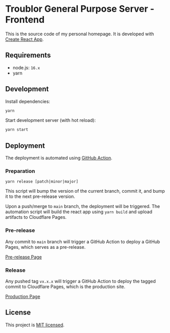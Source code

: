 # Troublor General Purpose Server - Frontend

This is the source code of my personal homepage.
It is developed with [Create React App](https://create-react-app.dev/).

## Requirements

- node.js: `16.x`
- yarn

## Development

Install dependencies:

```bash
yarn
```

Start development server (with hot reload):

```bash
yarn start
```

## Deployment

The deployment is automated using [GitHub Action](.github/workflows/deploy.yml).

### Preparation

```
yarn release [patch|minor|major]
```

This script will bump the version of the current branch, commit it, and bump it to the next pre-release version.

Upon a push/merge to `main` branch, the deployment will be triggered.
The automation script will build the react app using `yarn build` and upload artifacts to Cloudflare Pages.

### Pre-release

Any commit to `main` branch will trigger a GitHub Action to deploy a GitHub Pages, which serves as a pre-release.

[Pre-release Page](https://troublor.github.io/)

### Release

Any pushed tag `vx.x.x` will trigger a GitHub Action to deploy the tagged commit to Cloudflare Pages, which is the production site.

[Production Page](https://troublor.xyz/)

## License

This project is [MIT licensed](./LICENSE).
